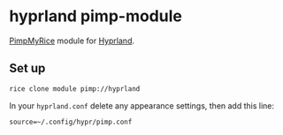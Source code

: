 # hyprland pimp-module

[PimpMyRice](https://github.com/daddodev/pimpmyrice) module for [Hyprland](https://hyprland.org).

## Set up

```bash
rice clone module pimp://hyprland
```

In your `hyprland.conf` delete any appearance settings, then add this line:

```
source=~/.config/hypr/pimp.conf
```
